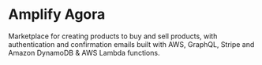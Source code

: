 # Amplify Agora

Marketplace for creating products to buy and sell products, with authentication and
confirmation emails built with AWS, GraphQL, Stripe and Amazon DynamoDB & AWS Lambda
functions.

